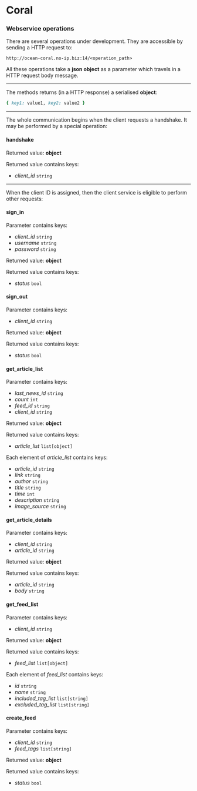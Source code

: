 Coral
===

### Webservice operations

There are several operations under development. They are accessible by sending a HTTP request to:

```
http://ocean-coral.no-ip.biz:14/<operation_path>
```

All these operations take a **json object** as a parameter which travels in a HTTP request body message.

***

The methods returns (in a HTTP response) a serialised **object**:

```ruby
{ key1: value1, key2: value2 }
```

***

The whole communication begins when the client requests a handshake. It may be performed by a special operation:

#### handshake

Returned value: **object**

Returned value contains keys:
* _client_id_ `string`

***

When the client ID is assigned, then the client service is eligible to perform other requests:

#### sign_in

Parameter contains keys:
* _client_id_ `string`
* _username_ `string`
* _password_ `string`

Returned value: **object**

Returned value contains keys:
* _status_ `bool`

#### sign_out

Parameter contains keys:
* _client_id_ `string`

Returned value: **object**

Returned value contains keys:
* _status_ `bool`

#### get_article_list

Parameter contains keys:
* _last_news_id_ `string`
* _count_ `int`
* _feed_id_ `string`
* _client_id_ `string`

Returned value: **object**

Returned value contains keys:
* _article_list_ `list[object]`

Each element of _article_list_ contains keys:
* _article_id_ `string`
* _link_ `string`
* _author_ `string`
* _title_ `string`
* _time_ `int`
* _description_ `string`
* _image_source_ `string`

#### get_article_details

Parameter contains keys:
* _client_id_ `string`
* _article_id_ `string`

Returned value: **object**

Returned value contains keys:
* _article_id_ `string`
* _body_ `string`

#### get_feed_list

Parameter contains keys:
* _client_id_ `string`

Returned value: **object**

Returned value contains keys:
* _feed_list_ `list[object]`

Each element of _feed_list_ contains keys:
* _id_ `string`
* _name_ `string`
* _included_tag_list_ `list[string]`
* _excluded_tag_list_ `list[string]`

#### create_feed

Parameter contains keys:
* _client_id_ `string`
* _feed_tags_ `list[string]`

Returned value: **object**

Returned value contains keys:
* _status_ `bool`


